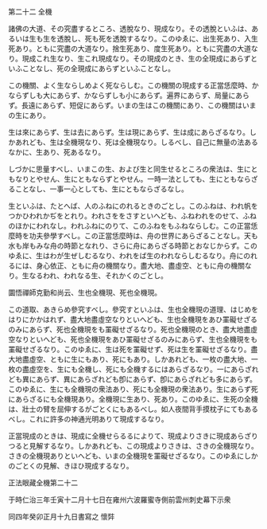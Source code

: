 

第二十二 全機  

  

諸佛の大道、その究盡するところ、透脫なり、現成なり。その透脫といふは、あるいは生も生を透脫し、死も死を透脫するなり。このゆゑに、出生死あり、入生死あり。ともに究盡の大道なり。捨生死あり、度生死あり。ともに究盡の大道なり。現成これ生なり、生これ現成なり。その現成のとき、生の全現成にあらずといふことなし、死の全現成にあらずといふことなし。  

 この機關、よく生ならしめよく死ならしむ。この機關の現成する正當恁麼時、かならずしも大にあらず、かならずしも小にあらず。遍界にあらず、局量にあらず。長遠にあらず、短促にあらず。いまの生はこの機關にあり、この機關はいまの生にあり。  

 生は來にあらず、生は去にあらず。生は現にあらず、生は成にあらざるなり。しかあれども、生は全機現なり、死は全機現なり。しるべし、自己に無量の法あるなかに、生あり、死あるなり。  

 しづかに思量すべし、いまこの生、および生と同生せるところの衆法は、生にともなりとやせん、生にともならずとやせん。一時一法としても、生にともならざることなし、一事一心としても、生にともならざるなし。  

 生といふは、たとへば、人のふねにのれるときのごとし。このふねは、われ帆をつかひわれかぢをとれり。われさををさすといへども、ふねわれをのせて、ふねのほかにわれなし。われふねにのりて、このふねをもふねならしむ。この正當恁麼時を功夫參學すべし。この正當恁麼時は、舟の世界にあらざることなし。天も水も岸もみな舟の時節となれり、さらに舟にあらざる時節とおなじからず。このゆゑに、生はわが生ぜしむるなり、われをば生のわれならしむるなり。舟にのれるには、身心依正、ともに舟の機關なり。盡大地、盡虛空、ともに舟の機關なり。生なるわれ、われなる生、それかくのごとし。  

  

 圜悟禪師克勤和尚云、生也全機現、死也全機現。  

 この道取、あきらめ參究すべし。參究すといふは、生也全機現の道理、はじめをはりにかかはれず、盡大地盡虛空なりといへども、生也全機現をあひ罣礙せざるのみにあらず、死也全機現をも罣礙せざるなり。死也全機現のとき、盡大地盡虛空なりといへども、死也全機現をあひ罣礙せざるのみにあらず、生也全機現をも罣礙せざるなり。このゆゑに、生は死を罣礙せず、死は生を罣礙せざるなり。盡大地盡虛空、ともに生にもあり、死にもあり。しかあれども、一枚の盡大地、一枚の盡虛空を、生にも全機し、死にも全機するにはあらざるなり。一にあらざれども異にあらず、異にあらざれども卽にあらず、卽にあらざれども多にあらず。このゆゑに、生にも全機現の衆法あり、死にも全機現の衆法あり。生にあらず死にあらざるにも全機現あり。全機現に生あり、死あり。このゆゑに、生死の全機は、壯士の臂を屈伸するがごとくにもあるべし。如人夜間背手摸枕子にてもあるべし。これに許多の神通光明ありて現成するなり。  

 正當現成のときは、現成に全機せらるるによりて、現成よりさきに現成あらざりつると見解するなり。しかあれども、この現成よりさきは、さきの全機現なり。さきの全機現ありといへども、いまの全機現を罣礙せざるなり。このゆゑにしかのごとくの見解、きほひ現成するなり。  

  

正法眼藏全機第二十二  

  

 于時仁治三年壬寅十二月十七日在雍州六波羅蜜寺側前雲州刺史幕下示衆  

 同四年癸卯正月十九日書寫之 懷弉  

  



